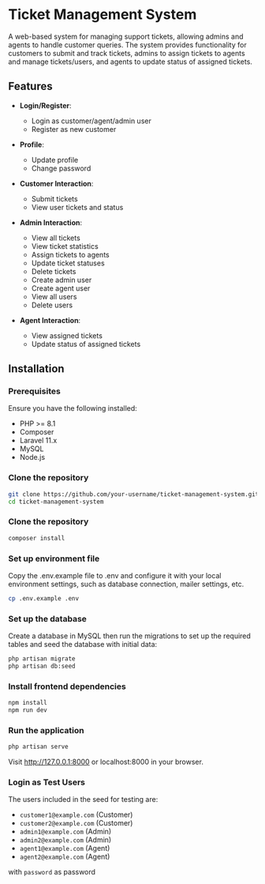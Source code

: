 # Ticket Management System

A web-based system for managing support tickets, allowing admins and agents to handle customer queries. The system provides functionality for customers to submit and track tickets, admins to assign tickets to agents and manage tickets/users, and agents to update status of assigned tickets. 

## Features
- **Login/Register**:
  - Login as customer/agent/admin user
  - Register as new customer

- **Profile**:
  - Update profile
  - Change password

- **Customer Interaction**:
  - Submit tickets
  - View user tickets and status

- **Admin Interaction**:
  - View all tickets
  - View ticket statistics
  - Assign tickets to agents
  - Update ticket statuses
  - Delete tickets
  - Create admin user
  - Create agent user
  - View all users
  - Delete users

- **Agent Interaction**:
  - View assigned tickets
  - Update status of assigned tickets

## Installation

### Prerequisites

Ensure you have the following installed:
- PHP >= 8.1
- Composer
- Laravel 11.x
- MySQL
- Node.js

### Clone the repository

```bash
git clone https://github.com/your-username/ticket-management-system.git
cd ticket-management-system
```

### Clone the repository

```bash
composer install
```

### Set up environment file
Copy the .env.example file to .env and configure it with your local environment settings, such as database connection, mailer settings, etc.

```bash
cp .env.example .env
```

### Set up the database
Create a database in MySQL then run the migrations to set up the required tables and seed the database with initial data:

```bash
php artisan migrate
php artisan db:seed
```

### Install frontend dependencies
```bash
npm install
npm run dev
```

### Run the application
```bash
php artisan serve
```
Visit http://127.0.0.1:8000 or localhost:8000 in your browser.

### Login as Test Users
The users included in the seed for testing are:
  - `customer1@example.com` (Customer)
  - `customer2@example.com` (Customer)
  - `admin1@example.com` (Admin)
  - `admin2@example.com` (Admin)
  - `agent1@example.com` (Agent)
  - `agent2@example.com` (Agent)

with `password` as password